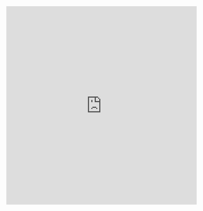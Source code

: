 <iframe id="igraph" scrolling="no" style="border:none;" seamless="seamless" src="https://github.com/nyadav/seointeract/third_figure.html" height="525" width="100%"> </iframe>
